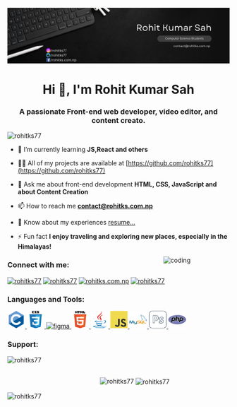 ![logo](https://github.com/rohitks77/rohitks77/blob/main/rohitks_banner.jpg)
<h1 align="center">Hi 👋, I'm Rohit Kumar Sah</h1>
<h3 align="center">A passionate Front-end web developer, video editor, and content creato.</h3>

<p align="left"> <img src="https://komarev.com/ghpvc/?username=rohitks77&label=Profile%20views&color=0e75b6&style=flat" alt="rohitks77" /> </p>

- 🌱 I’m currently learning **JS,React and others**

- 👨‍💻 All of my projects are available at [https://github.com/rohitks77](https://github.com/rohitks77)

- 💬 Ask me about front-end development **HTML, CSS, JavaScript and about Content Creation**

- 📫 How to reach me **contact@rohitks.com.np**

- 📄 Know about my experiences [resume...](resume...)

- ⚡ Fun fact **I enjoy traveling and exploring new places, especially in the Himalayas!**
<img align="right" alt="coding" width="150" src="https://camo.githubusercontent.com/74b1705aa2dafc4ce3d68a181769b79d28eb347c4aa8946e2997a2908a29281f/68747470733a2f2f6d69726f2e6d656469756d2e636f6d2f6d61782f313237322f312a5a53566d57476363317765454e6230536861775778772e676966">

<h3 align="left">Connect with me:</h3>
<p align="left">
<a href="https://twitter.com/rohitks77" target="blank"><img align="center" src="https://raw.githubusercontent.com/rahuldkjain/github-profile-readme-generator/master/src/images/icons/Social/twitter.svg" alt="rohitks77" height="30" width="40" /></a>
<a href="https://linkedin.com/in/rohitks77" target="blank"><img align="center" src="https://raw.githubusercontent.com/rahuldkjain/github-profile-readme-generator/master/src/images/icons/Social/linked-in-alt.svg" alt="rohitks77" height="30" width="40" /></a>
<a href="https://fb.com/rohitks.com.np" target="blank"><img align="center" src="https://raw.githubusercontent.com/rahuldkjain/github-profile-readme-generator/master/src/images/icons/Social/facebook.svg" alt="rohitks.com.np" height="30" width="40" /></a>
<a href="https://instagram.com/rohitks77" target="blank"><img align="center" src="https://raw.githubusercontent.com/rahuldkjain/github-profile-readme-generator/master/src/images/icons/Social/instagram.svg" alt="rohitks77" height="30" width="40" /></a>
</p>

<h3 align="left">Languages and Tools:</h3>
<p align="left"> <a href="https://www.cprogramming.com/" target="_blank" rel="noreferrer"> <img src="https://raw.githubusercontent.com/devicons/devicon/master/icons/c/c-original.svg" alt="c" width="40" height="40"/> </a> <a href="https://www.w3schools.com/css/" target="_blank" rel="noreferrer"> <img src="https://raw.githubusercontent.com/devicons/devicon/master/icons/css3/css3-original-wordmark.svg" alt="css3" width="40" height="40"/> </a> <a href="https://www.figma.com/" target="_blank" rel="noreferrer"> <img src="https://www.vectorlogo.zone/logos/figma/figma-icon.svg" alt="figma" width="40" height="40"/> </a> <a href="https://www.w3.org/html/" target="_blank" rel="noreferrer"> <img src="https://raw.githubusercontent.com/devicons/devicon/master/icons/html5/html5-original-wordmark.svg" alt="html5" width="40" height="40"/> </a> <a href="https://www.java.com" target="_blank" rel="noreferrer"> <img src="https://raw.githubusercontent.com/devicons/devicon/master/icons/java/java-original.svg" alt="java" width="40" height="40"/> </a> <a href="https://developer.mozilla.org/en-US/docs/Web/JavaScript" target="_blank" rel="noreferrer"> <img src="https://raw.githubusercontent.com/devicons/devicon/master/icons/javascript/javascript-original.svg" alt="javascript" width="40" height="40"/> </a> <a href="https://www.mysql.com/" target="_blank" rel="noreferrer"> <img src="https://raw.githubusercontent.com/devicons/devicon/master/icons/mysql/mysql-original-wordmark.svg" alt="mysql" width="40" height="40"/> </a> <a href="https://www.photoshop.com/en" target="_blank" rel="noreferrer"> <img src="https://raw.githubusercontent.com/devicons/devicon/master/icons/photoshop/photoshop-line.svg" alt="photoshop" width="40" height="40"/> </a> <a href="https://www.php.net" target="_blank" rel="noreferrer"> <img src="https://raw.githubusercontent.com/devicons/devicon/master/icons/php/php-original.svg" alt="php" width="40" height="40"/> </a> </p>

<h3 align="left">Support:</h3>
<p><a href="https://www.buymeacoffee.com/rohitks77"> <img align="left" src="https://cdn.buymeacoffee.com/buttons/v2/default-yellow.png" height="50" width="210" alt="rohitks77" /></a></p><br><br>

<p><img align="left" src="https://github-readme-stats.vercel.app/api/top-langs?username=rohitks77&show_icons=true&locale=en&layout=compact" alt="rohitks77" /></p>

<p>&nbsp;<img align="center" src="https://github-readme-stats.vercel.app/api?username=rohitks77&show_icons=true&locale=en" alt="rohitks77" /></p>

<p><img align="center" src="https://github-readme-streak-stats.herokuapp.com/?user=rohitks77&" alt="rohitks77" /></p>
